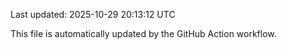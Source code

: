 Last updated: 2025-10-29 20:13:12 UTC

This file is automatically updated by the GitHub Action workflow.
